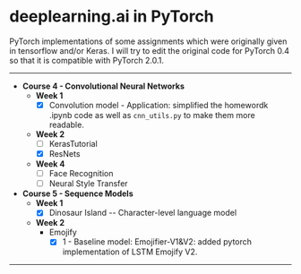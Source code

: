 # deeplearning.ai in PyTorch
PyTorch implementations of some assignments which were originally given in tensorflow and/or Keras.
I will try to edit the original code for PyTorch 0.4 so that it is compatible with PyTorch 2.0.1. 


---
* <b>Course 4 - Convolutional Neural Networks</b>
   * <b>Week 1</b>
       * [x] Convolution model - Application: simplified the homewordk .ipynb code as well as `cnn_utils.py` to make them more readable.
   * <b>Week 2</b>
       * [ ] KerasTutorial
       * [x] ResNets
   * <b>Week 4</b>
       * [ ] Face Recognition
       * [ ] Neural Style Transfer
* <b>Course 5 - Sequence Models</b>
   * <b>Week 1</b>
       * [x] Dinosaur Island -- Character-level language model
   * <b>Week 2</b>
       * Emojify
            * [x] 1 - Baseline model: Emojifier-V1&V2: added pytorch implementation of LSTM Emojify V2.
---

